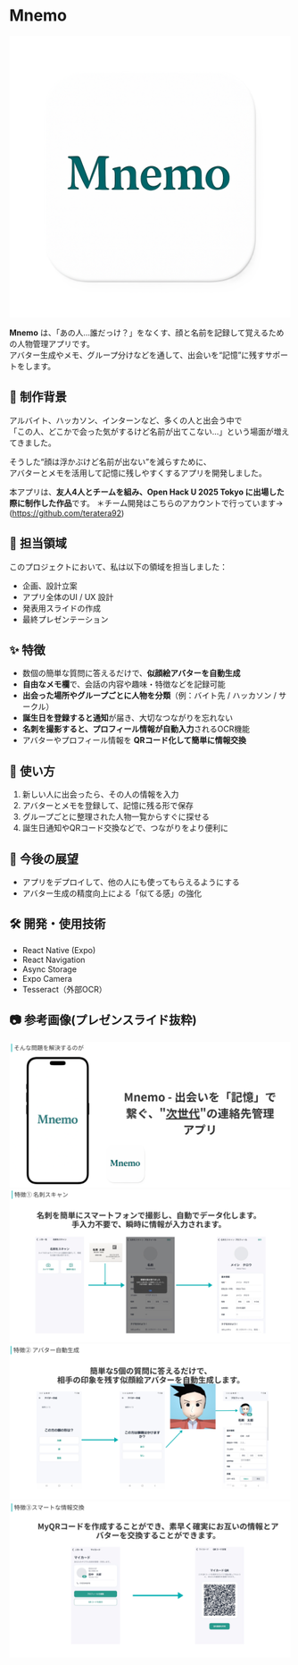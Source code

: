 # Mnemo

![スクリーンショット](hackuアイコン.png)

**Mnemo** は、「あの人…誰だっけ？」をなくす、顔と名前を記録して覚えるための人物管理アプリです。  
アバター生成やメモ、グループ分けなどを通して、出会いを“記憶”に残すサポートをします。

## 🧠 制作背景

アルバイト、ハッカソン、インターンなど、多くの人と出会う中で  
「この人、どこかで会った気がするけど名前が出てこない…」という場面が増えてきました。  

そうした“顔は浮かぶけど名前が出ない”を減らすために、  
アバターとメモを活用して記憶に残しやすくするアプリを開発しました。  

本アプリは、**友人4人とチームを組み、Open Hack U 2025 Tokyo に出場した際に制作した作品**です。
＊チーム開発はこちらのアカウントで行っています->(https://github.com/teratera92)

## 👤 担当領域

このプロジェクトにおいて、私は以下の領域を担当しました：

- 企画、設計立案
- アプリ全体のUI / UX 設計  
- 発表用スライドの作成  
- 最終プレゼンテーション

## ✨ 特徴

- 数個の簡単な質問に答えるだけで、**似顔絵アバターを自動生成**
- **自由なメモ欄**で、会話の内容や趣味・特徴などを記録可能
- **出会った場所やグループごとに人物を分類**（例：バイト先 / ハッカソン / サークル）
- **誕生日を登録すると通知**が届き、大切なつながりを忘れない
- **名刺を撮影すると、プロフィール情報が自動入力**されるOCR機能
- アバターやプロフィール情報を **QRコード化して簡単に情報交換**

## 📱 使い方

1. 新しい人に出会ったら、その人の情報を入力  
2. アバターとメモを登録して、記憶に残る形で保存  
3. グループごとに整理された人物一覧からすぐに探せる  
4. 誕生日通知やQRコード交換などで、つながりをより便利に

## 🔮 今後の展望

- アプリをデプロイして、他の人にも使ってもらえるようにする  
- アバター生成の精度向上による「似てる感」の強化  

## 🛠️ 開発・使用技術

- React Native (Expo)  
- React Navigation  
- Async Storage  
- Expo Camera  
- Tesseract（外部OCR）

## 📷 参考画像(プレゼンスライド抜粋)

![スクリーンショット](スクリーンショット%202025-06-27%20000151.png) 
![スクリーンショット](スクリーンショット%202025-06-27%20000220.png)
![スクリーンショット](スクリーンショット%202025-06-27%20000241.png)
![スクリーンショット](スクリーンショット%202025-06-27%20000300.png)
